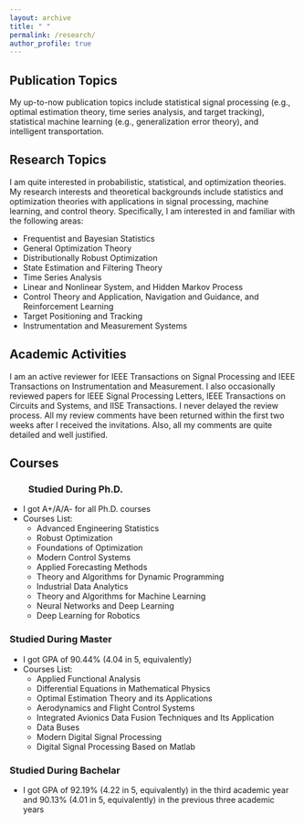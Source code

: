 ```yaml
---
layout: archive
title: " " 
permalink: /research/
author_profile: true
---
```


## Publication Topics
My up-to-now publication topics include statistical signal processing (e.g., optimal estimation theory, time series analysis, and target tracking), statistical machine learning (e.g., generalization error theory), and intelligent transportation. 

## Research Topics
I am quite interested in probabilistic, statistical, and optimization theories. My research interests and theoretical backgrounds include statistics and optimization theories with applications in signal processing, machine learning, and control theory. Specifically, I am interested in and familiar with the following areas:
* Frequentist and Bayesian Statistics
* General Optimization Theory
* Distributionally Robust Optimization
* State Estimation and Filtering Theory
* Time Series Analysis
* Linear and Nonlinear System, and Hidden Markov Process
* Control Theory and Application, Navigation and Guidance, and Reinforcement Learning
* Target Positioning and Tracking
* Instrumentation and Measurement Systems

## Academic Activities
I am an active reviewer for IEEE Transactions on Signal Processing and IEEE Transactions on Instrumentation and Measurement. I also occasionally reviewed papers for IEEE Signal Processing Letters, IEEE Transactions on Circuits and Systems, and IISE Transactions. I never delayed the review process. All my review comments have been returned within the first two weeks after I received the invitations. Also, all my comments are quite detailed and well justified.

## Courses
### &emsp;&emsp;Studied During Ph.D.
* I got A+/A/A- for all Ph.D. courses
* Courses List:
  - Advanced Engineering Statistics
  - Robust Optimization
  - Foundations of Optimization
  - Modern Control Systems
  - Applied Forecasting Methods
  - Theory and Algorithms for Dynamic Programming
  - Industrial Data Analytics
  - Theory and Algorithms for Machine Learning
  - Neural Networks and Deep Learning
  - Deep Learning for Robotics
### Studied During Master
* I got GPA of 90.44% (4.04 in 5, equivalently)
* Courses List:
  - Applied Functional Analysis
  - Differential Equations in Mathematical Physics
  - Optimal Estimation Theory and its Applications
  - Aerodynamics and Flight Control Systems
  - Integrated Avionics Data Fusion Techniques and Its Application
  - Data Buses
  - Modern Digital Signal Processing
  - Digital Signal Processing Based on Matlab
### Studied During Bachelar
* I got GPA of 92.19% (4.22 in 5, equivalently) in the third academic year and 90.13% (4.01 in 5, equivalently) in the previous three academic years


